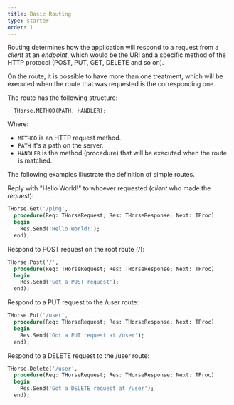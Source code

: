 ```yaml
---
title: Basic Routing
type: starter
order: 1
---
```


Routing determines how the application will respond to a request from a *client* at an *endpoint*, which would be the URI and a specific method of the HTTP protocol (POST, PUT, GET, DELETE and so on).

On the route, it is possible to have more than one treatment, which will be executed when the route that was requested is the corresponding one.

The route has the following structure:

``` delphi
  THorse.METHOD(PATH, HANDLER);
```

Where:

* `METHOD` is an HTTP request method.
* `PATH` it's a path on the server.
* `HANDLER` is the method (procedure) that will be executed when the route is matched.

The following examples illustrate the definition of simple routes.

Reply with "Hello World!" to whoever requested (*client* who made the *request*):

``` pascal
THorse.Get('/ping',
  procedure(Req: THorseRequest; Res: THorseResponse; Next: TProc)
  begin
    Res.Send('Hello World!');
  end);
```
Respond to POST request on the root route (/):
``` pascal
THorse.Post('/',
  procedure(Req: THorseRequest; Res: THorseResponse; Next: TProc)
  begin
    Res.Send('Got a POST request');
  end);
```
Respond to a PUT request to the /user route:
``` pascal
THorse.Put('/user',
  procedure(Req: THorseRequest; Res: THorseResponse; Next: TProc)
  begin
    Res.Send('Got a PUT request at /user');
  end);
```
Respond to a DELETE request to the /user route:
``` pascal
THorse.Delete('/user',
  procedure(Req: THorseRequest; Res: THorseResponse; Next: TProc)
  begin
    Res.Send('Got a DELETE request at /user');
  end);
```